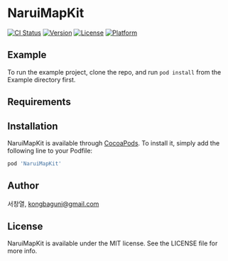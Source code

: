 # NaruiMapKit

[![CI Status](https://img.shields.io/travis/서창열/NaruiMapKit.svg?style=flat)](https://travis-ci.org/서창열/NaruiMapKit)
[![Version](https://img.shields.io/cocoapods/v/NaruiMapKit.svg?style=flat)](https://cocoapods.org/pods/NaruiMapKit)
[![License](https://img.shields.io/cocoapods/l/NaruiMapKit.svg?style=flat)](https://cocoapods.org/pods/NaruiMapKit)
[![Platform](https://img.shields.io/cocoapods/p/NaruiMapKit.svg?style=flat)](https://cocoapods.org/pods/NaruiMapKit)

## Example

To run the example project, clone the repo, and run `pod install` from the Example directory first.

## Requirements

## Installation

NaruiMapKit is available through [CocoaPods](https://cocoapods.org). To install
it, simply add the following line to your Podfile:

```ruby
pod 'NaruiMapKit'
```

## Author

서창열, kongbaguni@gmail.com

## License

NaruiMapKit is available under the MIT license. See the LICENSE file for more info.
